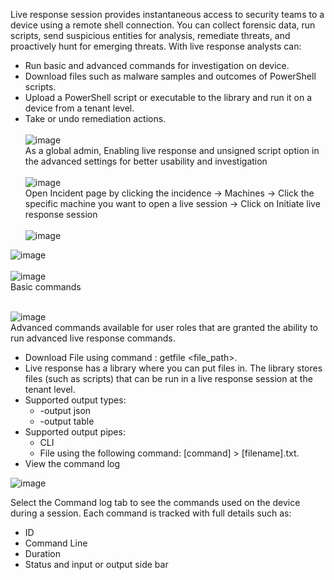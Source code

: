Live response session provides instantaneous access to security teams to a device using a remote shell connection.
You can collect forensic data, run scripts, send suspicious entities for analysis, remediate threats, and proactively hunt for emerging threats.
With live response analysts can:<br>
* Run basic and advanced commands for investigation on device.
* Download files such as malware samples and outcomes of PowerShell scripts.
* Upload a PowerShell script or executable to the library and run it on a device from a tenant level.
* Take or undo remediation actions.<br><br>
![image](https://github.com/AbhishekPratap9/SOC-Analysis/assets/156197198/b50145f8-1d7c-4fcd-b8a6-cc4d589bf837)<br>
As a global admin, Enabling live response and unsigned script option in the advanced settings for better usability and investigation<br><br>
![image](https://github.com/AbhishekPratap9/SOC-Analysis/assets/156197198/70730116-8078-421b-bece-12b585cd54b7)<br>
Open Incident page by clicking the incidence -> Machines -> Click the specific machine you want to open a live session -> Click on Initiate live response session<br><br>
![image](https://github.com/AbhishekPratap9/SOC-Analysis/assets/156197198/00216270-5196-4987-9760-3c8f8208ca09)

![image](https://github.com/AbhishekPratap9/SOC-Analysis/assets/156197198/204d282f-41ab-42d3-ac5d-aad4af5b80d6)<br><br>
![image](https://github.com/AbhishekPratap9/SOC-Analysis/assets/156197198/f409fce4-9c22-4b6e-b485-c28138552070)<br>
Basic commands<br><br>

![image](https://github.com/AbhishekPratap9/SOC-Analysis/assets/156197198/f42e70c3-9d60-46a9-9f01-f9bad1f26a64)<br>
Advanced commands available for user roles that are granted the ability to run advanced live response commands.<br>
  
  * Download File using command : getfile <file_path>.<br>
  * Live response has a library where you can put files in. The library stores files (such as scripts) that can be run in a live response session at the tenant level.
  * Supported output types:<br>
    * -output json
    * -output table
  * Supported output pipes:<br>
    * CLI
    * File using the following command: [command] > [filename].txt.
  * View the command log<br>

  ![image](https://github.com/AbhishekPratap9/SOC-Analysis/assets/156197198/f448ba13-9fa0-4372-acf2-7621c386f949)<br>

Select the Command log tab to see the commands used on the device during a session. Each command is tracked with full details such as:<br>
  * ID
  * Command Line
  * Duration
  * Status and input or output side bar







